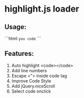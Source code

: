 # highlight.js loader

<h2>Usage:</h2>
```html
<head>
<!-- <script src="http://cdn.jsdelivr.net/g/jquery,jquery.nicescroll"></script> -->

<link href="http://cdn.jsdelivr.net/g/highlight.js(styles/monokai_sublime.min.css)" rel="stylesheet">
<script src="http://cdn.jsdelivr.net/g/highlight.js"></script>
<script src="highlightjs_loader.min.js"></script>

</head>

<body>
<code>you code</code>
</body>
```

<h2>Features:</h2>
<ol>
<li>Auto highlight &lt;code&gt;&lt;/code&gt;</li>
<li>Add line numbers</li>
<li>Escape &lt;&quot;&gt; inside code tag</li>
<li>Improve Code Style</li>
<li>Add jQuery.niceScroll</li>
<li>Select code onclick</li>
</ol>
